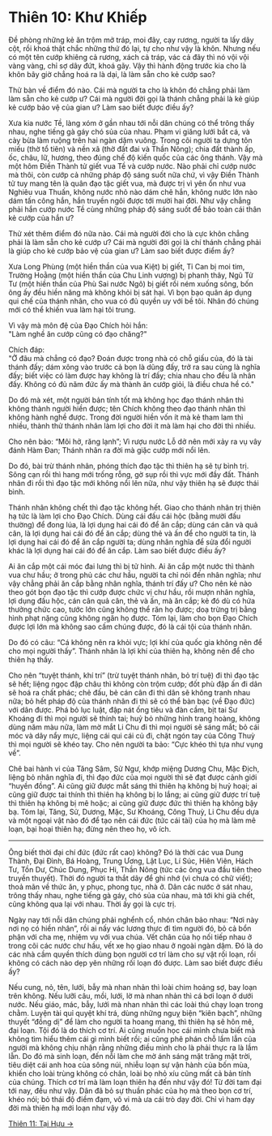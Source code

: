 # Thiên 10: Khư Khiếp

Đề phòng những kẻ ăn trộm mở tráp, moi đãy, cạy rương, người ta lấy dây cột, rồi
khoá thật chắc những thứ đó lại, tự cho như vậy là khôn. Nhưng nếu có một tên
cướp khiêng cả rương, xách cả tráp, vác cả đãy thì nó vội vội vàng vàng, chỉ sợ
dây đứt, khoá gãy. Vậy thì hành động trước kia cho là khôn bây giờ chẳng hoá ra
là dại, là làm sẵn cho kẻ cướp sao?

Thử bàn về điểm đó nào. Cái mà người ta cho là khôn đó chẳng phải làm làm sẵn
cho kẻ cướp ư? Cái mà người đời gọi là thánh chẳng phải là kẻ giúp kẻ cướp bảo
vệ của gian ư? Làm sao biết được điều ấy?

Xưa kia nước Tề, làng xóm ở gần nhau tới nỗi dân chúng có thể trông thấy nhau,
nghe tiếng gà gáy chó sủa của nhau. Phạm vi giăng lưới bắt cá, và cày bừa làm
ruộng trên hai ngàn dặm vuông. Trong cõi người ta dựng tôn miếu (thờ tổ tiên) và
nền xã (thờ đất đai và Thần Nông); chia đất thành ấp, ốc, châu, lữ, hương, theo
đúng chế độ kiến quốc của các ông thánh. Vậy mà một hôm Điền Thành tử giết vua
Tề và cướp nước. Nào phải chỉ cướp nước mà thôi, còn cướp cả những pháp độ sáng
suốt nữa chứ, vì vậy Điền Thành tử tuy mang tên là quân đạo tặc giết vua, mà
được trị vì yên ổn như vua Nghiêu vua Thuấn, không nước nhỏ nào dám chê hắn,
không nước lớn nào dám tấn công hắn, hắn truyền ngôi được tới mười hai đời. Như
vậy chẳng phải hắn cướp nước Tề cùng những pháp độ sáng suốt để bảo toàn cái
thân kẻ cướp của hắn ư?

Thử xét thêm điểm đó nữa nào. Cái mà người đời cho là cực khôn chẳng phải là làm
sẵn cho kẻ cướp ư? Cái mà người đời gọi là chí thánh chẳng phải là giúp cho kẻ
cướp bảo vệ của gian ư? Làm sao biết được điểm ấy?

Xưa Long Phùng (một hiền thần của vua Kiệt) bị giết, Tỉ Can bị moi tim, Trường
Hoằng (một hiền thần của Chu Linh vương) bị phanh thây, Ngũ Tử Tư (một hiền thần
của Phù Sai nước Ngô) bị giết rồi ném xuống sông, bốn ông ấy đều hiền năng mà
không khỏi bị sát hại. Vì bọn bạo quân áp dụng qui chế của thánh nhân, cho vua
có đủ quyền uy với bề tôi. Nhân đó chúng mới có thể khiến vua làm hại tôi trung.

Vì vậy mà môn đệ của Đạo Chích hỏi hắn:  
"Làm nghề ăn cướp cũng có đạo chăng?"

Chích đáp:  
"Ở đâu mà chẳng có đạo? Đoán được trong nhà có chỗ giấu của, đó là tài thánh
đấy; dám xông vào trước cả bọn là dũng đấy, trở ra sau cùng là nghĩa đấy; biết
việc có làm được hay không là trí đấy; chia nhau cho đều là nhân đấy. Không có
đủ năm đức ấy mà thành ăn cướp giỏi, là điều chưa hề có."

Do đó mà xét, một người bản tính tốt mà không học đạo thánh nhân thì không thành
người hiền được; tên Chích không theo đạo thánh nhân thì không hành nghề được.
Trong đời người hiền vốn ít mà kẻ tham lam thì nhiều, thành thử thánh nhân làm
lợi cho đời ít mà làm hại cho đời thì nhiều.

Cho nên bảo: “Môi hở, răng lạnh”; Vì rượu nước Lỗ dở nên mới xảy ra vụ vây đánh
Hàm Đan; Thánh nhân ra đời mà giặc cướp mới nổi lên.

Do đó, bài trừ thánh nhân, phóng thích đạo tặc thì thiên hạ sẽ tự bình trị. Sông
cạn rồi thì hang mới trống rỗng, gờ sụp rồi thì vực mới đầy đất. Thánh nhân đi
rồi thì đạo tặc mới không nổi lên nữa, như vậy thiên hạ sẽ được thái bình.

Thánh nhân không chết thì đạo tặc không hết. Giao cho thánh nhân trị thiên hạ
tức là làm lợi cho Đạo Chích. Dùng cái đấu cái hộc (bằng mười đấu thường) để
đong lúa, là lợi dụng hai cái đó để ăn cắp; dùng cán cân và quả cân, là lợi dụng
hai cái đó để ăn cắp; dùng thẻ và ấn để cho người ta tin, là lợi dụng hai cái đó
để ăn cắp người ta; dùng nhân nghĩa để sửa đổi người khác là lợi dụng hai cái đó
để ăn cắp. Làm sao biết được điều ấy?

Ai ăn cắp một cái móc đai lưng thì bị tử hình. Ai ăn cắp một nước thì thành vua
chư hầu; ở trong phủ các chư hầu, người ta chỉ nói đến nhân nghĩa; như vậy chẳng
phải ăn cắp bằng nhân nghĩa, thánh trí đấy ư? Cho nên kẻ nào theo gót bọn đạo
tặc thì cướp được chức vị chư hầu, rồi mượn nhân nghĩa, lợi dụng đấu hộc, cán
cân quả cân, thẻ và ấn, mà ăn cắp; kẻ đó dù có hứa thưởng chức cao, tước lớn
cũng không thể răn họ được; doạ trừng trị bằng hình phạt nặng cũng không ngăn họ
được. Tóm lại, làm cho bọn Đạo Chích được lợi lớn mà không sao cấm chúng được,
đó là cái tội của thánh nhân.

Do đó có câu: “Cá không nên ra khỏi vực; lợi khí của quốc gia không nên để cho
mọi người thấy”. Thánh nhân là lợi khí của thiên hạ, không nên để cho thiên hạ
thấy.

Cho nên “tuyệt thánh, khí trí” (trừ tuyệt thánh nhân, bỏ trí tuệ) đi thì đạo tặc
sẽ hết; liệng ngọc đập châu thì không còn trộm cướp; đốt phù đập ấn đi dân sẽ
hoá ra chất phác; chẻ đấu, bẻ cán cân đi thì dân sẽ không tranh nhau nữa; bỏ hết
pháp độ của thánh nhân đi thì sẽ có thể bàn bạc (về Đạo đức) với dân được. Phá
bỏ lục luật, đập nát ống tiêu và đàn cầm, bịt tai Sư Khoáng đi thì mọi người sẽ
thính tai; huỷ bỏ những hình trang hoàng, không dùng năm màu nữa, làm mờ mắt Li
Chu đi thì mọi người sẽ sáng mắt; bỏ cái móc và dây nẩy mực, liệng cái qui cái
củ đi, chặt ngón tay của Công Thuỳ thì mọi người sẽ khéo tay. Cho nên người ta
bảo: “Cực khéo thì tựa như vụng về”.

Chê bai hành vi của Tăng Sâm, Sử Ngư, khớp miệng Dương Chu, Mặc Địch, liệng bỏ
nhân nghĩa đi, thì đạo đức của mọi người thì sẽ đạt được cảnh giới “huyền đồng”.
Ai cũng giữ được mắt sáng thì thiên hạ không bị huỷ hoại; ai cũng giữ được tai
thính thì thiên hạ không bị lo lắng; ai cũng giữ được trí tuệ thì thiên hạ không
bị mê hoặc; ai cũng giữ được đức thì thiên hạ không bậy bạ. Tóm lại, Tăng, Sử,
Dương, Mặc, Sư Khoáng, Công Thuỳ, Li Chu đều dựa và một ngoại vật nào đó để tạo
nên cái đức (tức cái tài) của họ mà làm mê loạn, bại hoại thiên hạ; đừng nên
theo họ, vô ích.

***

Ông biết thời đại chí đức (đức rất cao) không? Đó là thời các vua Dung Thành,
Đại Đình, Bá Hoàng, Trung Ương, Lật Lục, Lí Súc, Hiên Viên, Hách Tư, Tồn Dư,
Chúc Dung, Phục Hi, Thần Nông (tức các ông vua đầu tiên theo truyền thuyết).
Thời đó người ta thắt dây để ghi nhớ (vì chưa có chữ viết); thoả mãn về thức ăn,
y phục, phong tục, nhà ở. Dân các nước ở sát nhau, trông thấy nhau, nghe tiếng
gà gáy, chó sủa của nhau, mà tới khi già chết, cũng không qua lại với nhau. Thời
ấy gọi là cực trị.

Ngày nay tới nỗi dân chúng phải nghểnh cổ, nhón chân bảo nhau: “Nơi này nơi nọ
có hiền nhân”, rồi ai nấy vác lương thực đi tìm người đó, bỏ cả bổn phận với cha
mẹ, nhiệm vụ với vua chúa. Vết chân của họ nối tiếp nhau ở trong cõi các nước
chư hầu, vết xe họ giao nhau ở ngoài ngàn dậm. Đó là do các nhà cầm quyền thích
dùng bọn người cơ trí làm cho sự vật rối loạn, rồi không có cách nào dẹp yên
những rối loạn đó được. Làm sao biết được điều ấy?

Nếu cung, nỏ, tên, lưới, bẫy mà nhan nhản thì loài chim hoảng sợ, bay loạn trên
không. Nếu lưỡi câu, mồi, lưới, lờ mà nhan nhản thì cá bơi loạn ở dưới nước. Nếu
giáo, mác, bẫy, lưới mà nhan nhản thì các loài thú chạy loạn trong chằm. Luyện
tài quỉ quyệt khí trá, dùng những nguỵ biện “kiên bạch”, những thuyết “đồng dị”
để làm cho người ta hoang mang, thì thiên hạ sẽ hôn mê, đại loạn. Tội đó là do
thích cơ trí. Ai cũng muốn học cái mình chưa biết mà không tìm hiểu thêm cái gì
mình biết rồi; ai cũng phê phán chỗ lầm lẫn của người mà không chịu nhận rằng
những điều mình cho là phải thực ra là lầm lẫn. Do đó mà sinh loạn, đến nỗi làm
che mờ ánh sáng mặt trăng mặt trời, tiêu diệt cái anh hoa của sông núi, nhiễu
loạn sự vận hành của bốn mùa, khiến cho loài trùng không có chân, loài bọ nhỏ
xíu cũng mất cả bản tính của chúng. Thích cơ trí mà làm loạn thiên hạ đến như
vậy đó! Từ đời tam đại tới nay, đều như vậy. Dân đã bỏ sự thuần phác của họ mà
theo bọn cơ trí, khéo nói; bỏ thái độ điềm đạm, vô vi mà ưa cái trò dạy đời. Chỉ
vì ham dạy đời mà thiên hạ mới loạn như vậy đó.

[Thiên 11: Tại Hựu &rarr;](https://github.com/semiarthanoian/sach-trang-tu/blob/master/contents/11-tai-huu.md)
